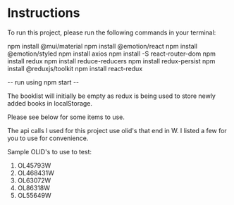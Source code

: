 # Instructions

To run this project, please run the following commands in your terminal:

npm install @mui/material
npm install @emotion/react 
npm install @emotion/styled 
npm install axios
npm install -S react-router-dom
npm install redux
npm install reduce-reducers
npm install redux-persist
npm install @reduxjs/toolkit 
npm install react-redux

-- run using npm start --

The booklist will initially be empty as redux is being used to store newly added books in localStorage. 

Please see below for some items to use.

The api calls I used for this project use olid's that end in W. I listed a few for you to use for convenience.

Sample OLID's to use to test:
1. OL45793W
2. OL468431W
3. OL63072W
4. OL86318W
5. OL55649W


